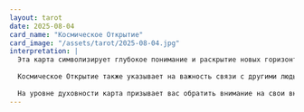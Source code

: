 ```yaml
---
layout: tarot
date: 2025-08-04
card_name: "Космическое Открытие"
card_image: "/assets/tarot/2025-08-04.jpg"
interpretation: |
  Эта карта символизирует глубокое понимание и раскрытие новых горизонтов в вашей жизни. Сегодня вы можете ощутить, как перед вами открываются новые возможности и перспективы. Это время для расширения своего сознания и принятия новых идей. Возможно, вы получите инсайты или озарения, которые помогут вам лучше понять себя и окружающий мир.
  
  Космическое Открытие также указывает на важность связи с другими людьми. Вы можете встретить тех, кто вдохновит вас на новые свершения или поможет взглянуть на ситуацию под другим углом. Важно быть открытым к взаимодействию и сотрудничеству, так как это может привести к значительным изменениям в вашей жизни.
  
  На уровне духовности карта призывает вас обратить внимание на свои внутренние ощущения и интуицию. Возможно, вам стоит уделить время медитации или размышлениям, чтобы лучше понять свои желания и цели. Ваша интуиция сегодня особенно сильна, и она может направить вас на путь к самопознанию и личностному росту.
---
```

